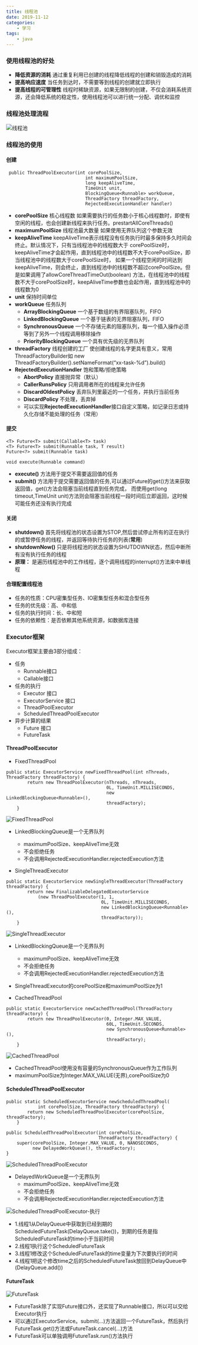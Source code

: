 ```yaml
---
title: 线程池
date: 2019-11-12
categories:
    - 学习
tags:
    - java
---
```


### 使用线程池的好处
* **降低资源的消耗** 通过重复利用已创建的线程降低线程的创建和销毁造成的消耗
* **提高响应速度** 当任务到达时，不需要等到线程的创建就立即执行
* **提高线程的可管理性** 线程时稀缺资源，如果无限制的创建，不仅会消耗系统资源，还会降低系统的稳定性，使用线程池可以进行统一分配、调优和监控

### 线程池处理流程
![线程池](/images/java/线程池.png)

### 线程池的使用
#### 创建
```
 public ThreadPoolExecutor(int corePoolSize,
                              int maximumPoolSize,
                              long keepAliveTime,
                              TimeUnit unit,
                              BlockingQueue<Runnable> workQueue,
                              ThreadFactory threadFactory,
                              RejectedExecutionHandler handler) 
```
* **corePoolSize**  核心线程数  如果需要执行的任务数小于核心线程数时，即使有空闲的线程，也会创建新线程来执行任务。prestartAllCoreThreads()
* **maximumPoolSize** 线程池最大数量   如果使用无界队列这个参数无效
* **keepAliveTime** keepAliveTime表示线程没有任务执行时最多保持多久时间会终止。默认情况下，只有当线程池中的线程数大于
corePoolSize时，keepAliveTime才会起作用，直到线程池中的线程数不大于corePoolSize，即当线程池中的线程数大于corePoolSize时，
如果一个线程空闲的时间达到keepAliveTime，则会终止，直到线程池中的线程数不超过corePoolSize。但是如果调用了allowCoreThreadTimeOut(boolean)
方法，在线程池中的线程数不大于corePoolSize时，keepAliveTime参数也会起作用，直到线程池中的线程数为0
* **unit** 保持时间单位
* **workQueue** 任务队列
    * **ArrayBlockingQueue**  一个基于数组的有界阻塞队列，FIFO
    * **LinkedBlockingQueue**  一个基于链表的无界阻塞队列，FIFO
    * **SynchronousQueue** 一个不存储元素的阻塞队列，每一个插入操作必须等到了另外一个线程调用移除操作
    * **PriorityBlockingQueue**   一个具有优先级的无界队列
* **threadFactory** 线程创建的工厂  使创建线程的名字更具有意义，常用ThreadFactoryBuilder如 new ThreadFactoryBuilder().setNameFormat(“xx-task-%d”).build()
* **RejectedExecutionHandler** 饱和策略/拒绝策略
    * **AbortPolicy** 直接抛异常（默认）
    * **CallerRunsPolicy** 只用调用者所在的线程来允许任务
    * **DiscardOldestPolicy** 丢弃队列里最近的一个任务，并执行当前任务
    * **DiscardPolicy** 不处理，丢弃掉
    * 可以实现**RejectedExecutionHandler**接口自定义策略，如记录日志或持久化存储不能处理的任务（常用）
 
#### 提交
```
<T> Future<T> submit(Callable<T> task)
<T> Future<T> submit(Runnable task, T result)
Future<?> submit(Runnable task)

void execute(Runnable command)
```
* **execute()** 方法用于提交不需要返回值的任务
* **submit()** 方法用于提交需要返回值的任务,可以通过Future的get()方法来获取返回值，get()方法会阻塞当前线程直到任务完成，
而使用get(long timeout,TimeUnit unit)方法则会阻塞当前线程一段时间后立即返回，这时候可能任务还没有执行完成

#### 关闭
* **shutdown()** 首先将线程池的状态设置为STOP,然后尝试停止所有的正在执行的或暂停任务的线程，并返回等待执行任务的列表(**常用**)
* **shutdownNow()** 只是将线程池的状态设置为SHUTDOWN状态，然后中断所有没有执行任务的线程
* **原理：** 是遍历线程池中的工作线程，逐个调用线程的interrupt()方法来中单线程

#### 合理配置线程池
* 任务的性质：CPU密集型任务、IO密集型任务和混合型任务
* 任务的优先级：高、中和低
* 任务的执行时间：长、中和短
* 任务的依赖性：是否依赖其他系统资源，如数据库连接

### Executor框架
Executor框架主要由3部分组成：
* 任务 
    * Runnable接口
    * Callable接口
* 任务的执行 
    * Executor 接口
    * ExecutorService 接口
    * ThreadPoolExecutor
    * ScheduledThreadPoolExecutor
* 异步计算的结果
    * Future 接口
    * FutureTask
    
#### ThreadPoolExecutor
* FixedThreadPool
```
public static ExecutorService newFixedThreadPool(int nThreads, ThreadFactory threadFactory) {
        return new ThreadPoolExecutor(nThreads, nThreads,
                                      0L, TimeUnit.MILLISECONDS,
                                      new LinkedBlockingQueue<Runnable>(),
                                      threadFactory);
    }
```
![FixedThreadPool](/images/java/FixedThreadPool.png)
* LinkedBlockingQueue是一个无界队列
    * maximumPoolSize、keepAliveTime无效
    * 不会拒绝任务
    * 不会调用RejectedExecutionHandler.rejectedExecution方法

* SingleThreadExecutor
```
public static ExecutorService newSingleThreadExecutor(ThreadFactory threadFactory) {
        return new FinalizableDelegatedExecutorService
            (new ThreadPoolExecutor(1, 1,
                                    0L, TimeUnit.MILLISECONDS,
                                    new LinkedBlockingQueue<Runnable>(),
                                    threadFactory));
    }
```
![SingleThreadExecutor](/images/java/SingleThreadExecutor.png)
* LinkedBlockingQueue是一个无界队列
    * maximumPoolSize、keepAliveTime无效
    * 不会拒绝任务
    * 不会调用RejectedExecutionHandler.rejectedExecution方法
* SingleThreadExecutor的corePoolSize和maximumPoolSize为1

* CachedThreadPool
```
public static ExecutorService newCachedThreadPool(ThreadFactory threadFactory) {
        return new ThreadPoolExecutor(0, Integer.MAX_VALUE,
                                      60L, TimeUnit.SECONDS,
                                      new SynchronousQueue<Runnable>(),
                                      threadFactory);
    }
```
![CachedThreadPool](/images/java/CachedThreadPool.png)
* CachedThreadPool使用没有容量的SynchronousQueue作为工作队列
* maximumPoolSize为Integer.MAX_VALUE(无界),corePoolSize为0


#### ScheduledThreadPoolExecutor
```
public static ScheduledExecutorService newScheduledThreadPool(
            int corePoolSize, ThreadFactory threadFactory) {
        return new ScheduledThreadPoolExecutor(corePoolSize, threadFactory);
    }

public ScheduledThreadPoolExecutor(int corePoolSize,
                                   ThreadFactory threadFactory) {
    super(corePoolSize, Integer.MAX_VALUE, 0, NANOSECONDS,
          new DelayedWorkQueue(), threadFactory);
}
```
![ScheduledThreadPoolExecutor](/images/java/ScheduledThreadPoolExecutor.png)
* DelayedWorkQueue是一个无界队列
    * maximumPoolSize、keepAliveTime无效
    * 不会拒绝任务
    * 不会调用RejectedExecutionHandler.rejectedExecution方法

![ScheduledThreadPoolExecutor-执行](/images/java/ScheduledThreadPoolExecutor-执行.png)
* 1.线程1从DelayQueue中获取到已经到期的ScheduledFutureTask(DelayQueue.take())，到期的任务是指ScheduledFutureTask的time小于当前时间
* 2.线程1执行这个ScheduledFutureTask
* 3.线程1修改这个ScheduledFutureTask的time变量为下次要执行的时间
* 4.线程1把这个修改time之后的ScheduledFutureTask放回到DelayQueue中(DelayQueue.add())

#### FutureTask
![FutureTask](/images/java/FutureTask.png)
* FutureTask除了实现Future接口外，还实现了Runnable接口，所以可以交给Executor执行
* 可以通过ExecutorService。submit(...)方法返回一个FutureTask，然后执行FutureTask.get()方法或FutureTask.cancel(...)方法
* FutureTask可以单独调用FutureTask.run()方法执行
